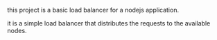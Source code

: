 this project is a basic load balancer for a nodejs application.

it is a simple load balancer that distributes the requests to the available nodes.
